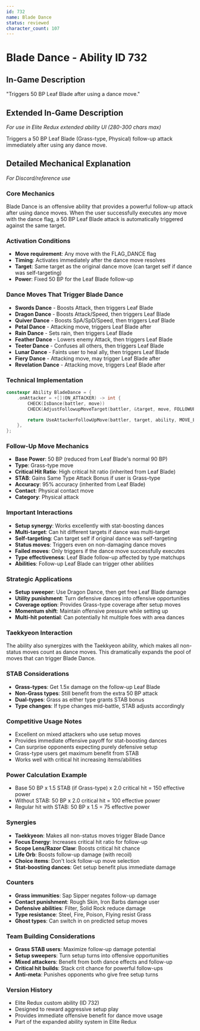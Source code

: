 ```yaml
---
id: 732
name: Blade Dance
status: reviewed
character_count: 107
---
```


# Blade Dance - Ability ID 732

## In-Game Description
"Triggers 50 BP Leaf Blade after using a dance move."

## Extended In-Game Description
*For use in Elite Redux extended ability UI (280-300 chars max)*

Triggers a 50 BP Leaf Blade (Grass-type, Physical) follow-up attack immediately after using any dance move. 

## Detailed Mechanical Explanation
*For Discord/reference use*

### Core Mechanics
Blade Dance is an offensive ability that provides a powerful follow-up attack after using dance moves. When the user successfully executes any move with the dance flag, a 50 BP Leaf Blade attack is automatically triggered against the same target.

### Activation Conditions
- **Move requirement**: Any move with the FLAG_DANCE flag
- **Timing**: Activates immediately after the dance move resolves
- **Target**: Same target as the original dance move (can target self if dance was self-targeting)
- **Power**: Fixed 50 BP for the Leaf Blade follow-up

### Dance Moves That Trigger Blade Dance
- **Swords Dance** - Boosts Attack, then triggers Leaf Blade
- **Dragon Dance** - Boosts Attack/Speed, then triggers Leaf Blade  
- **Quiver Dance** - Boosts SpA/SpD/Speed, then triggers Leaf Blade
- **Petal Dance** - Attacking move, triggers Leaf Blade after
- **Rain Dance** - Sets rain, then triggers Leaf Blade
- **Feather Dance** - Lowers enemy Attack, then triggers Leaf Blade
- **Teeter Dance** - Confuses all others, then triggers Leaf Blade
- **Lunar Dance** - Faints user to heal ally, then triggers Leaf Blade
- **Fiery Dance** - Attacking move, may trigger Leaf Blade after
- **Revelation Dance** - Attacking move, triggers Leaf Blade after

### Technical Implementation
```c
constexpr Ability BladeDance = {
    .onAttacker = +[](ON_ATTACKER) -> int {
        CHECK(IsDance(battler, move))
        CHECK(AdjustFollowupMoveTarget(battler, &target, move, FOLLOWUP_ALLOW_SELF))

        return UseAttackerFollowUpMove(battler, target, ability, MOVE_LEAF_BLADE, 50);
    },
};
```

### Follow-Up Move Mechanics
- **Base Power**: 50 BP (reduced from Leaf Blade's normal 90 BP)
- **Type**: Grass-type move
- **Critical Hit Ratio**: High critical hit ratio (inherited from Leaf Blade)
- **STAB**: Gains Same Type Attack Bonus if user is Grass-type
- **Accuracy**: 95% accuracy (inherited from Leaf Blade)
- **Contact**: Physical contact move
- **Category**: Physical attack

### Important Interactions
- **Setup synergy**: Works excellently with stat-boosting dances
- **Multi-target**: Can hit different targets if dance was multi-target
- **Self-targeting**: Can target self if original dance was self-targeting
- **Status moves**: Triggers even on non-damaging dance moves
- **Failed moves**: Only triggers if the dance move successfully executes
- **Type effectiveness**: Leaf Blade follow-up affected by type matchups
- **Abilities**: Follow-up Leaf Blade can trigger other abilities

### Strategic Applications
- **Setup sweeper**: Use Dragon Dance, then get free Leaf Blade damage
- **Utility punishment**: Turn defensive dances into offensive opportunities  
- **Coverage option**: Provides Grass-type coverage after setup moves
- **Momentum shift**: Maintain offensive pressure while setting up
- **Multi-hit potential**: Can potentially hit multiple foes with area dances

### Taekkyeon Interaction
The ability also synergizes with the Taekkyeon ability, which makes all non-status moves count as dance moves. This dramatically expands the pool of moves that can trigger Blade Dance.

### STAB Considerations
- **Grass-types**: Get 1.5x damage on the follow-up Leaf Blade
- **Non-Grass types**: Still benefit from the extra 50 BP attack
- **Dual-types**: Grass as either type grants STAB bonus
- **Type changes**: If type changes mid-battle, STAB adjusts accordingly

### Competitive Usage Notes
- Excellent on mixed attackers who use setup moves
- Provides immediate offensive payoff for stat-boosting dances
- Can surprise opponents expecting purely defensive setup
- Grass-type users get maximum benefit from STAB
- Works well with critical hit increasing items/abilities

### Power Calculation Example
- Base 50 BP x 1.5 STAB (if Grass-type) x 2.0 critical hit = 150 effective power
- Without STAB: 50 BP x 2.0 critical hit = 100 effective power
- Regular hit with STAB: 50 BP x 1.5 = 75 effective power

### Synergies
- **Taekkyeon**: Makes all non-status moves trigger Blade Dance
- **Focus Energy**: Increases critical hit ratio for follow-up
- **Scope Lens/Razor Claw**: Boosts critical hit chance
- **Life Orb**: Boosts follow-up damage (with recoil)
- **Choice items**: Don't lock follow-up move selection
- **Stat-boosting dances**: Get setup benefit plus immediate damage

### Counters
- **Grass immunities**: Sap Sipper negates follow-up damage
- **Contact punishment**: Rough Skin, Iron Barbs damage user
- **Defensive abilities**: Filter, Solid Rock reduce damage
- **Type resistance**: Steel, Fire, Poison, Flying resist Grass
- **Ghost types**: Can switch in on predicted setup moves

### Team Building Considerations
- **Grass STAB users**: Maximize follow-up damage potential
- **Setup sweepers**: Turn setup turns into offensive opportunities
- **Mixed attackers**: Benefit from both dance effects and follow-up
- **Critical hit builds**: Stack crit chance for powerful follow-ups
- **Anti-meta**: Punishes opponents who give free setup turns

### Version History
- Elite Redux custom ability (ID 732)
- Designed to reward aggressive setup play
- Provides immediate offensive benefit for dance move usage
- Part of the expanded ability system in Elite Redux